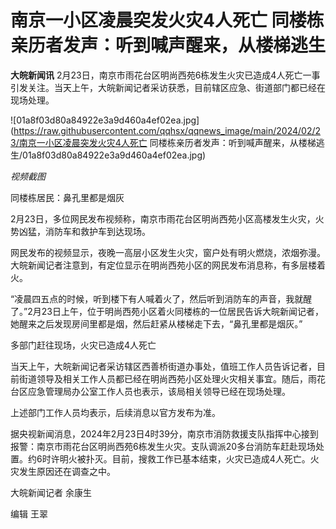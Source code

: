 # 南京一小区凌晨突发火灾4人死亡 同楼栋亲历者发声：听到喊声醒来，从楼梯逃生

**大皖新闻讯**
2月23日，南京市雨花台区明尚西苑6栋发生火灾已造成4人死亡一事引发关注。当天上午，大皖新闻记者采访获悉，目前辖区应急、街道部门都已经在现场处理。

![01a8f03d80a84922e3a9d460a4ef02ea.jpg](https://raw.githubusercontent.com/qqhsx/qqnews_image/main/2024/02/23/南京一小区凌晨突发火灾4人死亡  同楼栋亲历者发声：听到喊声醒来，从楼梯逃生/01a8f03d80a84922e3a9d460a4ef02ea.jpg)

_视频截图_

同楼栋居民：鼻孔里都是烟灰

2月23日，多位网民发布视频称，南京市雨花台区明尚西苑小区高楼发生火灾，火势凶猛，消防车和救护车到达现场。

网民发布的视频显示，夜晚一高层小区发生火灾，窗户处有明火燃烧，浓烟弥漫。大皖新闻记者注意到，有定位显示在明尚西苑小区的网民发布消息称，有多层楼着火。

“凌晨四五点的时候，听到楼下有人喊着火了，然后听到消防车的声音，我就醒了。”2月23日上午，位于明尚西苑小区着火同楼栋的一位居民告诉大皖新闻记者，她醒来之后发现房间里都是烟，然后赶紧从楼梯走下去，“鼻孔里都是烟灰。”

多部门赶往现场，火灾已造成4人死亡

当天上午，大皖新闻记者采访辖区西善桥街道办事处，值班工作人员告诉记者，目前街道领导及相关工作人员都已经在明尚西苑小区处理火灾相关事宜。随后，雨花台区应急管理局办公室工作人员也表示，该局相关领导已经在现场处理。

上述部门工作人员均表示，后续消息以官方发布为准。

据央视新闻消息，2024年2月23日4时39分，南京市消防救援支队指挥中心接到报警：南京市雨花台区明尚西苑6栋发生火灾。支队调派20多台消防车赶赴现场处置。约6时许明火被扑灭。目前，搜救工作已基本结束，火灾已造成4人死亡。火灾发生原因还在调查之中。

大皖新闻记者 余康生

编辑 王翠

